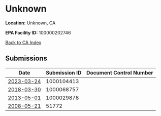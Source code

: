 # Unknown

**Location:** Unknown, CA

**EPA Facility ID:** 100000202746

[Back to CA Index](../../index.md)

## Submissions

| Date | Submission ID | Document Control Number |
|------|--------------|-------------------------|
| [2023-03-24](submissions/1000104413.md) | 1000104413 |  |
| [2018-03-30](submissions/1000068757.md) | 1000068757 |  |
| [2013-05-01](submissions/1000029878.md) | 1000029878 |  |
| [2008-05-21](submissions/51772.md) | 51772 |  |
